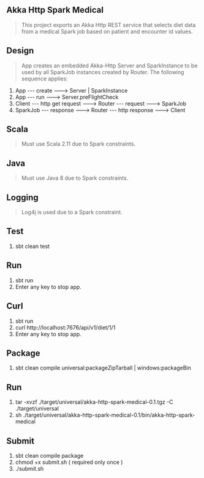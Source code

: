 Akka Http Spark Medical
-----------------------
>This project exports an Akka Http REST service that selects diet data from a medical Spark job based on
>patient and encounter id values.

Design
------
>App creates an embedded Akka-Http Server and SparkInstance to be used by all SparkJob instances created
>by Router. The following sequence applies:
1. App --- create ---> Server | SparkInstance
2. App --- run ---> Server.preFlightCheck
3. Client --- http get request ---> Router --- request ---> SparkJob
4. SparkJob --- response ---> Router --- http response ---> Client

Scala
-----
>Must use Scala 2.11 due to Spark constraints.

Java
----
>Must use Java 8 due to Spark constraints.

Logging
-------
>Log4j is used due to a Spark constraint.

Test
----
1. sbt clean test

Run
---
1. sbt run
2. Enter any key to stop app.

Curl
----
1. sbt run
2. curl http://localhost:7676/api/v1/diet/1/1
3. Enter any key to stop app.

Package
-------
1. sbt clean compile universal:packageZipTarball | windows:packageBin

Run
---
1. tar -xvzf ./target/universal/akka-http-spark-medical-0.1.tgz -C ./target/universal
2. sh ./target/universal/akka-http-spark-medical-0.1/bin/akka-http-spark-medical

Submit
------
1. sbt clean compile package
2. chmod +x submit.sh ( required only once )
3. ./submit.sh